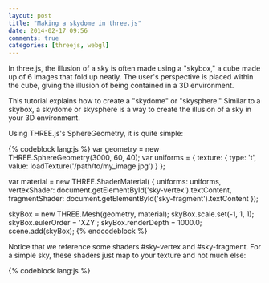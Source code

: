 ```yaml
---
layout: post
title: "Making a skydome in three.js"
date: 2014-02-17 09:56
comments: true
categories: [threejs, webgl]
---
```


In three.js, the illusion of a sky is often made using a "skybox," a cube made up of 6 images that fold up neatly.  The user's perspective is placed within the cube, giving the illusion of being contained in a 3D environment.

This tutorial explains how to create a "skydome" or "skysphere."  Similar to a skybox, a skydome or skysphere is a way to create the illusion of a sky in your 3D environment.

<!-- more -->

Using THREE.js's SphereGeometry, it is quite simple:

{% codeblock lang:js %}
var geometry = new THREE.SphereGeometry(3000, 60, 40);
var uniforms = {
  texture: { type: 't', value: loadTexture('/path/to/my_image.jpg') }
};

var material = new THREE.ShaderMaterial( {
  uniforms:       uniforms,
  vertexShader:   document.getElementById('sky-vertex').textContent,
  fragmentShader: document.getElementById('sky-fragment').textContent
});

skyBox = new THREE.Mesh(geometry, material);
skyBox.scale.set(-1, 1, 1);
skyBox.eulerOrder = 'XZY';
skyBox.renderDepth = 1000.0;
scene.add(skyBox);
{% endcodeblock %}

Notice that we reference some shaders #sky-vertex and #sky-fragment.  For a simple sky, these shaders just map to your texture and not much else:

{% codeblock lang:js %}
<script type="application/x-glsl" id="sky-vertex">
varying vec2 vUV;

void main() {
  vUV = uv;
  vec4 pos = vec4(position, 1.0);
  gl_Position = projectionMatrix * modelViewMatrix * pos;
}
</script>

<script type="application/x-glsl" id="sky-fragment">
uniform sampler2D texture;
varying vec2 vUV;

void main() {
  vec4 sample = texture2D(texture, vUV);
  gl_FragColor = vec4(sample.xyz, sample.w);
}
{% endcodeblock %}

[Asterank](http://asterank.com) uses this code to render the ESO's famous high-resolution panorama of the milky way:

{% img center https://www.eso.org/public/archives/images/medium/eso0932a.jpg %}

And in the simulation:

{% img center http://i.imgur.com/Wm6gobE.png %}

## Why not SkyBox?

It can be frustrating to find good skybox images.  You can create your own via Blender, but the process is somewhat involved.  Depending on your image, you may have to do some manipulation to eliminate seams and other graphical artifacts.  In the end I wound up downloading a bunch of software and not being happy with the outcome.

In my opion, it's much easier to create a 'skydome' or a 'skysphere' with just a single image.

There are some tradeoffs, as noted in [this stackoverflow post](http://stackoverflow.com/questions/3912207/skybox-vs-skysphere).  But in most cases, I find it much easier to deal with a single image instead of 6 cube images.

Happy coding!  Follow me on twitter [@iwebst](https://twitter.com/iwebst).
